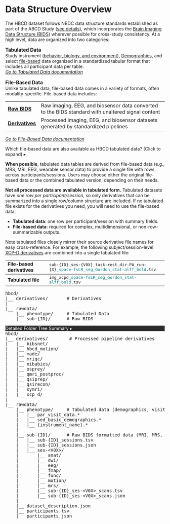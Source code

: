 
# Data Structure Overview

The HBCD dataset follows NBDC data structure standards established as part of the ABCD Study (<a href="https://docs.abcdstudy.org/latest/documentation/curation/structure.html">see details</a>), which incorporates the [Brain Imaging Data Structure (BIDS)](https://bids-specification.readthedocs.io/en/stable/) wherever possible for cross-study consistency. At a high level, data are organized into two categories:

<p style="font-size: 1.1em; margin-bottom: 0;"><i class="fa-solid fa-table"></i> <b>Tabulated Data</b></p>
Study instrument (<a href="../../instruments/#behavior-biology-environment" target="_blank">behavior, biology, and environment</a>), <a href="../../instruments/#demo" target="_blank">Demographics</a>, and select <a href="#warning">file-based</a> data organized in a standardized tabular format that includes all participant data per table.<br>
<a href="../phenotypes" target="_blank"><i>Go to Tabulated Data documentation</i> <i style="font-size: 0.8em;" class="fa-solid fa-arrow-up-right-from-square"></i></a>

<p style="font-size: 1.1em; margin-bottom: 0;"><i class="fa-solid fa-folder-open"></i> <b>File-Based Data</b></p>
Unlike tabulated data, file-based data comes in a variety of formats, often modality-specific. File-based data includes:

<table class="table-no-vertical-lines" style="width: 100%; border-collapse: collapse; table-layout: fixed; font-size: 16px;">
  <tbody>
  <tr>
    <td><a href="../file-based-data/#raw-bids"><strong>Raw BIDS</strong></a></td>
    <td>Raw imaging, EEG, and biosensor data converted to the BIDS standard with unaltered signal content</td>
  </tr>
  <tr>
    <td><a href="../file-based-data/#derivatives"><strong>Derivatives</strong></a></td>
    <td>Processed imaging, EEG, and biosensor datasets generated by standardized pipelines</td>
  </tr>
  </tbody>
</table>

<a href="../file-based-data" target="_blank"><i>Go to File-Based Data documentation</i> <i style="font-size: 0.9em;" class="fa-solid fa-arrow-up-right-from-square"></i></a>

<p>
<div id="warning" class="warning-banner" onclick="toggleCollapse(this)">
  <span class="emoji"><i class="fas fa-exclamation-circle"></i></span>
  <span class="text-with-link">
  <span class="text">Which file-based data are also available as HBCD tabulated data? <span class="hint">(Click to expand)</span></span>
  <a class="anchor-link" href="#warning" title="Copy link">
  <i class="fa-solid fa-link"></i>
  </a>
  </span>
  <span class="arrow">▸</span>
</div>
<div class="warning-collapsible-content">
<p><strong>When possible</strong>, tabulated data tables are derived from file-based data (e.g., MRS, MRI, EEG, wearable sensor data) to provide a single file with rows across participants/sessions. Users may choose either the original file-based data or the combined tabulated version, depending on their needs.</p>
<p><strong>Not all processed data are available in tabulated form.</strong> Tabulated datasets have <em>one row per participant/session</em>, so only derivatives that can be summarized into a single row/column structure are included. If no tabulated file exists for the derivatives you need, you will need to use the file-based data.</p>
<ul>
<li><strong>Tabulated data</strong>: one row per participant/session with summary fields.</li>
<li><strong>File-based data</strong>: required for complex, multidimensional, or non-row-summarizable outputs.</li>
</ul>
<p>Note tabulated files closely mirror their source derivative file names for easy cross-reference. For example, the following subject/session-level <a href="../../instruments/mri/fmri/#xcpd" target="_blank">XCP-D derivatives</a> are combined into a single tabulated file:</p>
<table class="table-no-vertical-lines" style="width: 100%; border-collapse: collapse; table-layout: fixed; font-size: 15px;">
<tr>
<td><b>File-based derivatives</b></td>
<td><code>sub-{ID}_ses-{V0X}_task-rest_dir-PA_run-{X}<span style="color: teal;">_space-fsLR_seg_Gordon_stat-alff_bold</span>.tsv</code> </td>
</tr>
<tbody>
<tr>
<td><b>Tabulated file</b></td>
<td><code>img_xcpd<span style="color: teal;">_space-fsLR_seg_Gordon_stat-alff_bold</span>.tsv</code></td>
</tbody>
</table>
</div>
</p>

<pre class="folder-tree">
hbcd/
|__ derivatives/       <span class="hashtag"># Derivatives</span>
|
|__ rawdata/ 
    |__ phenotype/     <span class="hashtag"># Tabulated Data</span>
    |__ sub-<span class="label">{ID}</span>/      <span class="hashtag"># Raw BIDS</span>
</pre>

<div id="filetree" class="table-banner" onclick="toggleCollapse(this)" style="background-color: #2b2b2bff;">
  <span class="emoji"><i class="fa fa-folder-tree"></i></span>
  <span class="text-with-link">
<span class="text" style="color: white; font-weight: normal;">Detailed Folder Tree Summary</span>
  <a class="anchor-link" href="#filetree" title="Copy link">
  <i class="fa-solid fa-link"></i>
  </a>
  </span>
  <span class="arrow" style="color: white;">▸</span>
</div>
<div class="table-collapsible-content">
<pre class="folder-tree" style="margin-top: 0;">
hbcd/
|__ derivatives/        <span class="hashtag"># Processed pipeline derivatives</span>
|   |__ bibsnet/
|   |__ hbcd_motion/
|   |__ made/
|   |__ mriqc/
|   |__ nibabies/
|   |__ osprey/
|   |__ qmri_postproc/
|   |__ qsiprep/
|   |__ qsirecon/
|   |__ symri/
|   |__ xcp_d/
|
|__ rawdata/ 
    |__ phenotype/     <span class="hashtag"># Tabulated data (demographics, visit info, behavior, etc.)</span>
    |   |__ par_visit_data.*
    |   |__ sed_basic_demographics.*
    |   |__ <span class="placeholder">{instrument_name}</span>.*
    |
    |__ sub-<span class="label">{ID}</span>/      <span class="hashtag"># Raw BIDS formatted data (MRI, MRS, EEG, biosensors)</span>
    |   |__ sub-<span class="label">{ID}</span>_sessions.tsv
    |   |__ sub-<span class="label">{ID}</span>_sessions.json
    |   |__ ses-<span class="label">&lt;V0X&gt;</span>/
    |       |__ anat/
    |       |__ dwi/
    |       |__ eeg/
    |       |__ fmap/
    |       |__ func/
    |       |__ motion/
    |       |__ mrs/
    |       |__ sub-<span class="label">{ID}</span>_ses-<span class="label">&lt;V0X&gt;</span>_scans.tsv
    |       |__ sub-<span class="label">{ID}</span>_ses-<span class="label">&lt;V0X&gt;</span>_scans.json
    |
    |__ dataset_description.json
    |__ participants.tsv
    |__ participants.json 
</pre>
</div>

<br>

